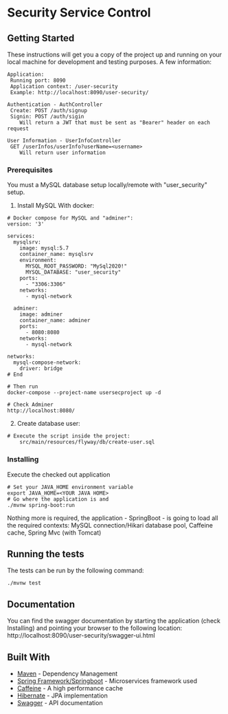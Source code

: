 # Security Service Control

## Getting Started

These instructions will get you a copy of the project up and running on your local machine for development and testing purposes. A few information:
```
Application:
 Running port: 8090
 Application context: /user-security
 Example: http://localhost:8090/user-security/

Authentication - AuthController
 Create: POST /auth/signup
 Signin: POST /auth/sigin
    Will return a JWT that must be sent as "Bearer" header on each request 

User Information - UserInfoController
 GET /userInfos/userInfo?userName=<username>
    Will return user information
```
 
### Prerequisites

You must a MySQL database setup locally/remote with "user_security" setup. 

1. Install MySQL With docker:
```
# Docker compose for MySQL and "adminer":
version: '3'

services:
  mysqlsrv:
    image: mysql:5.7
    container_name: mysqlsrv
    environment:
      MYSQL_ROOT_PASSWORD: "MySql2020!"
      MYSQL_DATABASE: "user_security"
    ports:
      - "3306:3306"
    networks:
      - mysql-network

  adminer:
    image: adminer
    container_name: adminer
    ports:
      - 8080:8080
    networks:
      - mysql-network

networks: 
  mysql-compose-network:
    driver: bridge
# End

# Then run
docker-compose --project-name usersecproject up -d

# Check Adminer
http://localhost:8080/
```

2. Create database user:
```
# Execute the script inside the project:
    src/main/resources/flyway/db/create-user.sql
```

### Installing

Execute the checked out application
```
# Set your JAVA_HOME environment variable
export JAVA_HOME=<YOUR JAVA HOME>
# Go where the application is and
./mvnw spring-boot:run
```

Nothing more is required, the application - SpringBoot - is going to load all the required contexts: MySQL connection/Hikari database pool, Caffeine cache, Spring Mvc (with Tomcat)

## Running the tests

The tests can be run by the following command:

```
./mvnw test
```

## Documentation

You can find the swagger documentation by starting the application (check Installing) and pointing your browser to the following location:
 http://localhost:8090/user-security/swagger-ui.html

## Built With

* [Maven](https://maven.apache.org/) - Dependency Management
* [Spring Framework/Springboot](https://spring.io/projects/spring-boot) - Microservices framework used
* [Caffeine](https://github.com/ben-manes/caffeine) - A high performance cache
* [Hibernate](https://hibernate.org/) - JPA implementation
* [Swagger](https://swagger.io/) - API documentation
